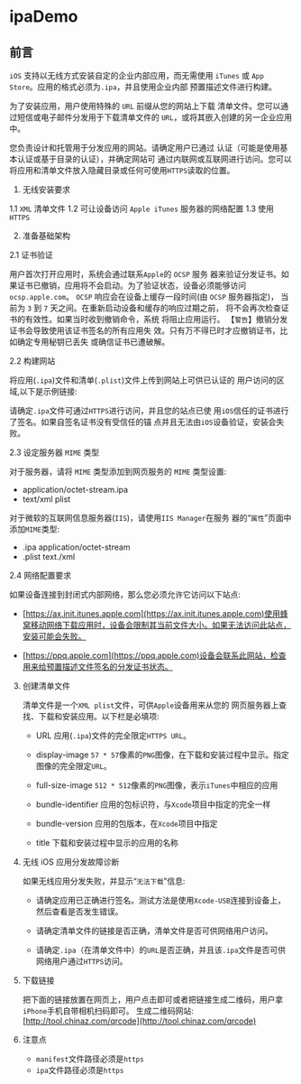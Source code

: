 # ipaDemo


## 前言

  `iOS` 支持以无线方式安装自定的企业内部应用，而无需使用 `iTunes` 或 `App Store`。应用的格式必须为`.ipa`，并且使用企业内部 预置描述文件进行构建。

   为了安装应用，用户使用特殊的 `URL` 前缀从您的网站上下载 清单文件。您可以通过短信或电子邮件分发用于下载清单文件的 `URL`，或将其嵌入创建的另一企业应用中。
    
   您负责设计和托管用于分发应用的网站。请确定用户已通过 认证（可能是使用基本认证或基于目录的认证），并确定网站可 通过内联网或互联网进行访问。您可以将应用和清单文件放入隐藏目录或任何可使用` HTTPS `读取的位置。
   
1. 无线安装要求

  1.1 `XML` 清单文件
  1.2 可让设备访问 `Apple iTunes` 服务器的网络配置
  1.3 使用 `HTTPS`
  
2. 准备基础架构

  2.1 证书验证
    
   用户首次打开应用时，系统会通过联系`Apple`的 `OCSP` 服务 器来验证分发证书。如果证书已撤销，应用将不会启动。为了验证状态，设备必须能够访问 `ocsp.apple.com`。
   `OCSP` 响应会在设备上缓存一段时间(由 `OCSP` 服务器指定)， 当前为 `3` 到 `7` 天之间。在重新启动设备和缓存的响应过期之前， 将不会再次检查证书的有效性。如果当时收到撤销命令，系统 将阻止应用运行。
   【`警告`】撤销分发证书会导致使用该证书签名的所有应用失 效。只有万不得已时才应撤销证书，比如确定专用秘钥已丢失 或确信证书已遭破解。
   
  2.2 构建网站
   
   将应用(`.ipa`)文件和清单(`.plist`)文件上传到网站上可供已认证的 用户访问的区域,以下是示例链接:
   
   请确定`.ipa`文件可通过`HTTPS`进行访问，并且您的站点已使 用`iOS`信任的证书进行了签名。如果自签名证书没有受信任的锚 点并且无法由`iOS`设备验证，安装会失败。
   
  2.3 设定服务器 `MIME` 类型
  
   对于服务器，请将 `MIME` 类型添加到网页服务的 `MIME` 类型设置:
   
   * application/octet-stream.ipa
   * text/xml plist
   
   对于微软的互联网信息服务器(`IIS`)，请使用`IIS Manager`在服务 器的“`属性`”页面中添加`MIME`类型:
   
   * .ipa application/octet-stream
   * .plist text./xml
   
  2.4 网络配置要求
  
   如果设备连接到封闭式内部网络，那么您必须允许它访问以下站点:
   
   * [https://ax.init.itunes.apple.com](https://ax.init.itunes.apple.com)使用蜂窝移动网络下载应用时，设备会限制其当前文件大小。如果无法访问此站点，安装可能会失败。
   
   * [https://ppq.apple.com](https://ppq.apple.com)设备会联系此网站，检查用来给预置描述文件签名的分发证书状态。
   
 3. 创建清单文件
 
    清单文件是一个`XML plist`文件，可供`Apple`设备用来从您的 网页服务器上查找、下载和安装应用。以下栏是必填项:
    
    * URL 应用(`.ipa`)文件的完全限定`HTTPS URL`。
    
    * display-image `57 * 57`像素的`PNG`图像，在下载和安装过程中显示。指定图像的完全限定`URL`。
    
    * full-size-image `512 * 512`像素的`PNG`图像，表示`iTunes`中相应的应用
    
    * bundle-identifier 应用的包标识符，与`Xcode`项目中指定的完全一样
    
    * bundle-version 应用的包版本，在`Xcode`项目中指定
    
    * title 下载和安装过程中显示的应用的名称
    
 4. 无线 iOS 应用分发故障诊断
 
    如果无线应用分发失败，并显示“`无法下载`”信息:
    
    * 请确定应用已正确进行签名。测试方法是使用`Xcode-USB`连接到设备上，然后查看是否发生错误。
    
    * 请确定清单文件的链接是否正确，清单文件是否可供网络用户访问。
    
    * 请确定`.ipa`（在清单文件中）的`URL`是否正确，并且该`.ipa`文件是否可供网络用户通过`HTTPS`访问。
    
5. 下载链接

    把下面的链接放置在网页上，用户点击即可或者把链接生成二维码，用户拿`iPhone`手机自带相机扫码即可。
    生成二维码网站:[http://tool.chinaz.com/qrcode](http://tool.chinaz.com/qrcode)
    
6. 注意点

    * `manifest`文件路径必须是`https`
    * `ipa`文件路径必须是`https`
    

